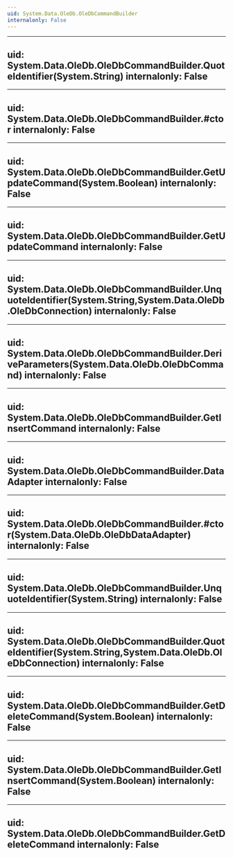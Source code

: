 ```yaml
---
uid: System.Data.OleDb.OleDbCommandBuilder
internalonly: False
---
```


---
uid: System.Data.OleDb.OleDbCommandBuilder.QuoteIdentifier(System.String)
internalonly: False
---

---
uid: System.Data.OleDb.OleDbCommandBuilder.#ctor
internalonly: False
---

---
uid: System.Data.OleDb.OleDbCommandBuilder.GetUpdateCommand(System.Boolean)
internalonly: False
---

---
uid: System.Data.OleDb.OleDbCommandBuilder.GetUpdateCommand
internalonly: False
---

---
uid: System.Data.OleDb.OleDbCommandBuilder.UnquoteIdentifier(System.String,System.Data.OleDb.OleDbConnection)
internalonly: False
---

---
uid: System.Data.OleDb.OleDbCommandBuilder.DeriveParameters(System.Data.OleDb.OleDbCommand)
internalonly: False
---

---
uid: System.Data.OleDb.OleDbCommandBuilder.GetInsertCommand
internalonly: False
---

---
uid: System.Data.OleDb.OleDbCommandBuilder.DataAdapter
internalonly: False
---

---
uid: System.Data.OleDb.OleDbCommandBuilder.#ctor(System.Data.OleDb.OleDbDataAdapter)
internalonly: False
---

---
uid: System.Data.OleDb.OleDbCommandBuilder.UnquoteIdentifier(System.String)
internalonly: False
---

---
uid: System.Data.OleDb.OleDbCommandBuilder.QuoteIdentifier(System.String,System.Data.OleDb.OleDbConnection)
internalonly: False
---

---
uid: System.Data.OleDb.OleDbCommandBuilder.GetDeleteCommand(System.Boolean)
internalonly: False
---

---
uid: System.Data.OleDb.OleDbCommandBuilder.GetInsertCommand(System.Boolean)
internalonly: False
---

---
uid: System.Data.OleDb.OleDbCommandBuilder.GetDeleteCommand
internalonly: False
---
